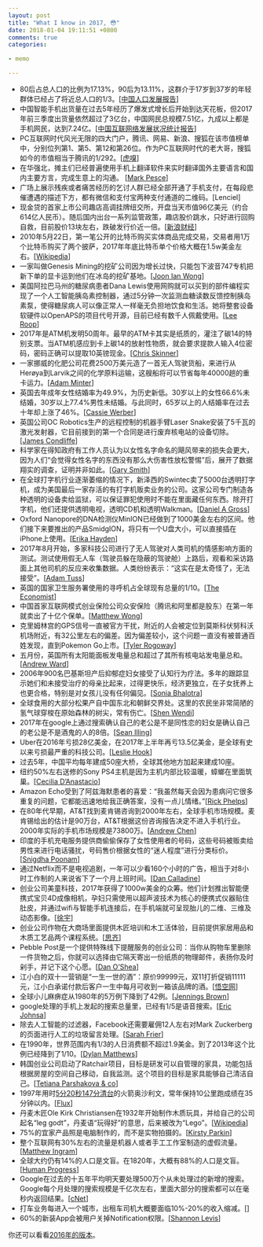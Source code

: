 ```yaml
---
layout: post
title: "What I know in 2017, 😳"
date: 2018-01-04 19:11:51 +0800
comments: true
categories: 

- memo

---
```


* 80后占总人口的比例为17.13%，90后为13.11%，这群介于17岁到37岁的年轻群体已经占了将近总人口的1/3。[[中国人口发展报告](http://www.sohu.com/a/203568227_362042)]
* 中国智能手机出货量在过去5年经历了爆发式增长后开始到达天花板，但2017年前三季度出货量依然超过了3亿台，中国网民总规模7.51亿，九成以上都是手机网民，达到7.24亿。[[中国互联网络发展状况统计报告](http://www.cac.gov.cn/2017-08/09/c_1121455583.htm)]
* PC互联网时代风光无限的四大门户，腾讯、网易、新浪、搜狐在该市值榜单中，分别位列第1、第5、第12和第26位。作为PC互联网时代的老大哥，搜狐如今的市值相当于腾讯的1/292。[[虎嗅](https://www.huxiu.com/article/228239.html)]
* 在华强北，摊主们已经普遍使用手机上翻译软件来实时翻译国外主要语言和国内主要方言，完成生意上的沟通。 [[Mark Pesce](https://www.theregister.co.uk/2017/07/25/ai_powered_translation_tools_will_unify_china/)]
* 广场上展示残疾或者痛苦经历的乞讨人群已经全部开通了手机支付，在每段悲催遭遇的描述下方，都有微信和支付宝两种支付通道的二维码。[Lenciel]
* 现金贷的首家上市公司趣店高调挂牌纽交所，开盘当天市值96亿美元（约合614亿人民币）。随后国内出台一系列监管政策，趣店股价跳水，只好进行回购自救，目前股价13块左右，跌破发行价近一倍。[[新浪财经](http://stock.finance.sina.com.cn/usstock/quotes/qd.html)]
* 2010年5月22日，第一笔公开的比特币购买实体商品完成交易，交易者用1万个比特币购买了两个披萨，2017年年底比特币单个价格大概在1.5w美金左右。[[Wikipedia](https://zh.wikipedia.org/wiki/%E6%AF%94%E7%89%B9%E5%B8%81)]
* 一家叫做Genesis Mining的挖矿公司因为增长过快，只能包下波音747专机把新下单的显卡运到他们在冰岛的挖矿基地。[[Joon Ian Wong](https://qz.com/1039809/amd-shares-are-soaring-ethereum-miners-are-renting-boeing-747s-to-ship-graphics-cards-to-mines/)]
* 美国阿拉巴马州的糖尿病患者Dana Lewis使用网购就可以买到的部件编程实现了一个人工智能胰岛素控制器，通过5分钟一次监测血糖读数反馈控制胰岛素泵，使得糖尿病人可以像正常人一样毫无负担地饮食和生活。她将整套设备软硬件以OpenAPS的项目代号开源，目前已经有数千人佩戴使用。[[Lee Roop](http://www.al.com/news/huntsville/index.ssf/2017/05/daniel_lewis_built_her_own_art.html)]
* 2017年是ATM机发明50周年。最早的ATM卡其实是纸质的，灌注了碳14的特别支票。当ATM机感应到卡上碳14的放射性物质，就会要求提款人输入4位密码，密码正确可以提取10英镑现金。[[Chris Skinner](https://thefinanser.com/2017/06/atms-50th-birthday-today.html/)]
* 一家挪威的化肥公司花费2500万美元造了一首无人驾驶货船，来进行从Herøya到Larvik之间的化学原料运输，这艘船将可以节省每年40000趟的重卡运力。[[Adam Minter](https://www.bloomberg.com/view/articles/2017-05-16/autonomous-ships-will-be-great)]
* 英国去年成年女性结婚率为49.9%，为历史新低。30岁以上的女性66.6%未结婚，30岁以上77.4%男性未结婚。与此同时，65岁以上的人结婚率在过去十年却上涨了46%。[[Cassie Werber](https://qz.com/1032179/more-people-over-65-in-the-uk-are-getting-married-and-divorced/)]
* 英国公司OC Robotics生产的远程控制的机器手臂Laser Snake安装了5千瓦的激光发射器，它目前接到的第一个合同是进行废弃核电站的设备切除。[[James Condliffe](https://www.technologyreview.com/s/602980/this-laser-toting-tentacle-carves-up-old-nuclear-hardware/)]
* 科学家在得知政府有工作人员认为以女性名字命名的飓风带来的损失会更大，因为人们“会觉得女性名字的东西没有那么大伤害性放松警惕”后，展开了数据翔实的调查，证明并非如此。[[Gary Smith](http://www.sciencedirect.com/science/article/pii/S2212094715300517)]
* 在全球打字机行业逐渐萎缩的情况下，新泽西的Swintec卖了5000台透明打字机，成为美国最后一家存活的有打字机贩卖业务的公司。这家公司专门制造各种透明的设备卖给监狱，可以保证罪犯使用时不能在里面藏任何东西。除开打字机，他们还提供透明电视，透明CD机和透明Walkman。[[Daniel A Gross](http://www.newyorker.com/books/page-turner/how-one-of-the-last-american-typewriter-companies-survives)]
* Oxford Nanopore的DNA检测仪MinION已经做到了1000美金左右的区间。他们接下来要推出的产品SmidgION，将只有一个U盘大小，可以直接插在iPhone上使用。[[Erika Hayden](https://www.nature.com/news/pint-sized-dna-sequencer-impresses-first-users-1.17483)]
* 2017年8月开始，多家科技公司进行了无人驾驶对人类司机的情感影响方面的测试。测试使用假无人车（驾驶员躲在隐蔽的驾驶舱）上路后，观看和采访路面上其他司机的反应来收集数据。人类纷纷表示：“这实在是太奇怪了，无法接受”。[[Adam Tuss](http://www.nbcwashington.com/news/local/Driver-Dressed-Like-a-Seat-Spotted-Inside-Driverless-Van-439041863.html?_osource=SocialFlowTwt_DCBrand)]
* 英国的国家卫生服务署使用的寻呼机占全球现有总量的1/10。[[The Economist](https://www.economist.com/news/britain/21731183-third-british-companies-have-seen-no-rise-all-productivity-century-what-fax)]
* 中国首家互联网模式创业保险公司众安保险（腾讯和阿里都是股东）在第一年就卖出了十亿个保单。[[Matthew Wong](https://medium.com/@mlcwong/lessons-from-the-front-lines-of-insurance-tech-innovation-in-china-a1568b69bfb7)]
* 克里姆林宫的GPS信号一直被官方干扰，附近的人会被定位到莫斯科伏努科沃机场附近，有32公里左右的偏差。因为偏差较小，这个问题一直没有被普通百姓发现，直到Pokemon Go上市。[[Tyler Rogoway](http://www.thedrive.com/the-war-zone/13549/russia-may-be-testing-its-gps-spoofing-capabilities-around-the-black-sea)]
* 五月份，英国所有太阳能面板发电量总和超过了其所有核电站发电量总和。[[Andrew Ward](https://www.ft.com/content/c22669de-4203-11e7-9d56-25f963e998b2)]
* 2006年900名巴基斯坦产后抑郁症妇女接受了认知行为疗法。多年的跟踪显示她们和未接受治疗的母亲比起来，过得更快乐，经济更独立，在子女抚养上也更合格，特别是对女孩儿没有任何偏见。[[Sonia Bhalotra](http://www.res.org.uk/details/mediabrief/10504069/TREATING-MATERNAL-DEPRESSION-Evidence-of-the-impact-on-mental-health-parenting-f.html)]
* 全球食用的大部分松果产自中国东北和朝鲜交界处。这里的农民坐非常简陋的氢气球穿梭在原始森林的树尖，常有伤亡。[[Shen Wendi](http://www.sixthtone.com/news/1001195/the-life-and-death-of-a-pine-nut-picker)]
* 2017年在google上通过搜索确认自己的老公是不是同性恋的妇女是确认自己的老公是不是酒鬼的人的8倍。[[Sean Illing](https://www.vox.com/conversations/2017/6/27/15873072/google-porn-addiction-america-everybody-lies)]
* Uber在2016年亏损28亿美金，在2017年上半年再亏13.5亿美金，是全球有史以来亏损最严重的科技公司。[[Leslie Hook](https://www.ft.com/content/09278d4e-579a-11e7-80b6-9bfa4c1f83d2)]
* 过去5年，中国平均每年建成50座大桥，全球其他地方加起来建成10座。
* 纽约50%左右送修的Sony PS4主机是因为主机内部比较温暖，蟑螂在里面筑巢。[[Cecilia D’Anastacio](http://kotaku.com/console-repairmen-explain-why-cockroaches-love-ps4s-1794393470)]
* Amazon Echo受到了阿兹海默患者的喜爱：“我虽然每天会因为患病问它很多重复的问题，它都能迅速地给我正确答案，没有一点儿情绪。”[[Rick Phelps](http://dailycaring.com/amazon-echo-for-dementia-technology-for-seniors/)]
* 在80年代早期，AT&T找到麦肯锡咨询到2000年左右，全球手机市场规模。麦肯锡给出的估计是90万台，AT&T根据这份咨询报告决定不进入手机行业。2000年实际的手机市场规模是73800万。[[Andrew Chen](http://andrewchen.co/bad-product-fallacy/)]
* 印度的手机充电服务提供商偷偷保存了女性使用者的号码，这些号码被贩卖给男性来进行电话骚扰，号码售价根据女性的“迷人程度”进行分类标价。[[Snigdha Poonam](http://www.hindustantimes.com/india-news/girls-mobile-numbers-up-for-sale-in-uttar-pradesh-price-rs-50-to-rs-500/story-5lYPcav12h7rnW6A6UDLLI.html)]
* 通过Netflix而不是电视追剧，一年可以少看160个小时的广告，相当于对8小时工作制的人来说省下了一个月上班时间。[[Dan Calladine](http://digital-stats.blogspot.co.uk/2016/05/american-netflix-users-miss-160-hours.html)]
* 创业公司美童科技，2017年获得了1000w美金的众筹。他们计划推出智能便携式宝贝4D成像相机，孕妇只需使用以超声波技术为核心的便携式仪器贴住肚皮，并通过wifi与智能手机连接后，在手机端就可呈现胎儿的二维、三维及动态影像。[[徐宇](http://36kr.com/p/5096088.html)]
* 创业公司作物在大商场里面提供木匠培训和木工活体验，目前提供家居用品和木质工艺品两个课程系统。[[思齐](http://36kr.com/p/5090954.html)]
* Pebble Post是一个提供特殊线下提醒服务的创业公司：当你从购物车里删除一件货物之后，你就可以选择由它隔天寄出一份纸质的物理邮件，表扬你及时剁手，并记下这个心愿。[[Dan O’Shea](http://www.retaildive.com/news/saving-the-sale-new-ideas-for-averting-cart-abandonment/435269/)]
* 江小白的双十一营销是“一生一世的酒”：原价99999元，双11打折促销11111元，江小白承诺付款后客户一生中每月可收到一箱该品牌的酒。[[悟空网](https://www.wukong.com/question/6486249401051250957/)]
* 全球小儿麻痹症从1980年的5万例下降到了42例。[[Jennings Brown](https://gizmodo.com/the-last-of-the-iron-lungs-1819079169)]
* google处理的手机上发起的搜索总量里，已经有1/5是语音搜索。[[Eric Johnsa](https://realmoney.thestreet.com/articles/03/03/2017/amazon-pulling-out-all-stops-against-apple-and-google-voice-assistant-wars)]
* 除去人工智能的过滤器，Facebook还需要雇佣12人左右对Mark Zuckerberg的页面进行人工的垃圾留言处理。[[Sarah Frier](https://www.bloomberg.com/news/articles/2017-01-18/this-team-runs-mark-zuckerberg-s-facebook-page)]
* 在1990年，世界范围内有1/3的人日消费额不超过1.9美金。到了2013年这个比例已经降到了1/10。[[Dylan Matthews](https://www.vox.com/world/2016/10/2/13123980/extreme-poverty-world-bank)]
* 韩国创业公司启动了Ratchair项目，目标是研发可以自管理的家具，功能包括根据房屋的空间自己移动，自我监测。这个项目的目标是家具能够自己清洁自己。[[Tetiana Parshakova & co](http://mid.kaist.ac.kr/projects/ratchair/)]
* 1997年用时[5分20秒147分清台](https://www.youtube.com/watch?v=btmB-p_0QFg)的火箭奥沙利文，常年保持10公里跑成绩在35分钟以内。[[Flux](https://medium.com/fluxx-studio-notes/fluxx-heroes-48-people-who-inspire-us-590507256753)]
* 丹麦木匠Ole Kirk Christiansen在1932年开始制作木质玩具，并给自己的公司起名“leg godt”，丹麦语“玩得好”的意思，后来被改为“Lego”。[[Wikipedia](https://en.wikipedia.org/wiki/Ole_Kirk_Christiansen)]
* 75%的宜家产品照是电脑制作的，而不是实物拍摄的。[[Kirsty Parkin](http://www.cgsociety.org/index.php/CGSFeatures/CGSFeatureSpecial/building_3d_with_ikea)]
* 整个互联网有30%左右的流量是机器人或者手工工作室制造的虚假流量。[[Matthew Ingram](https://gigaom.com/2014/03/24/traffic-is-a-good-thing-for-media-companies-to-pay-attention-to-except-when-it-isnt/)]
* 全球大约仍有14%的人口是文盲。在1820年，大概有88%的人口是文盲。[[Human Progress](http://humanprogress.org/story/2116?utm_content=buffer7d4f5&utm_medium=social&utm_source=twitter.com&utm_campaign=buffer)]
* Google在过去的十五年平均明天要处理500万个从未处理过的新增的搜索。Google每个月处理的搜索规模是千亿次左右，里面大部分的搜索都可以在毫秒内返回结果。[[cNet](https://www.cnet.com/news/google-search-scratches-its-brain-500-million-times-a-day/)]
* 打车业务每进入一个城市，出租车司机大概要面临10%-20%的收入缩减。[[]()]
* 60%的新装App会被用户关掉Notification权限。[[Shannon Levis](http://andrewchen.co/why-people-are-turning-off-push/)]

你还可以看看[2016年的版本](/2016/12/what-i-konw-in-2016/)。


